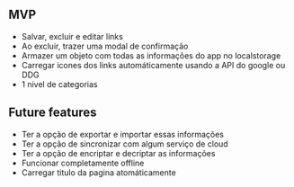 ## MVP

- Salvar, excluir e editar links
- Ao excluir, trazer uma modal de confirmação
- Armazer um objeto com todas as informações do app no localstorage
- Carregar icones dos links automáticamente usando a API do google ou DDG
- 1 nivel de categorias

## Future features

- Ter a opção de exportar e importar essas informações
- Ter a opção de sincronizar com algum serviço de cloud
- Ter a opção de encriptar e decriptar as informações
- Funcionar completamente offline
- Carregar titulo da pagina atomáticamente
